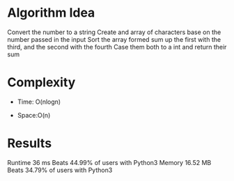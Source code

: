 # Algorithm Idea
Convert the number to a string
Create and array of characters base on the number passed in the input
Sort the array formed
sum up the first with the third, and the second with the fourth
Case them both to a int and return their sum

# Complexity

- Time: O(nlogn)

- Space:O(n)

# Results

Runtime
36
ms
Beats
44.99%
of users with Python3
Memory
16.52
MB
Beats
34.79%
of users with Python3